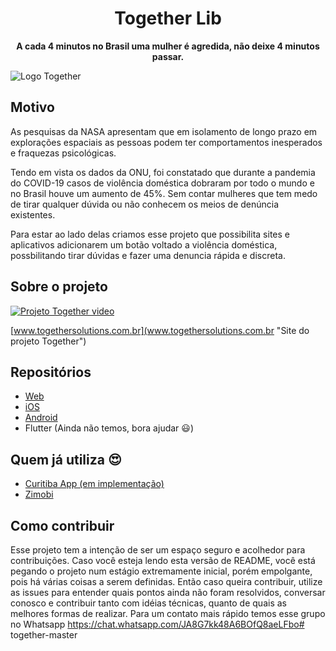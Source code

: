 
<h1 align="center">Together Lib</h1>
<p align="center">
  <strong>A cada 4 minutos no Brasil uma mulher é agredida, não deixe 4 minutos passar.</strong>
</p>

![Logo Together](https://raw.githubusercontent.com/together-project/together/master/assets/repo-logo.jpg)

## Motivo

As pesquisas da NASA apresentam que em isolamento de longo prazo em explorações espaciais as pessoas podem ter comportamentos inesperados e fraquezas psicológicas.

Tendo em vista os dados da ONU, foi constatado que durante a pandemia do COVID-19 casos de violência doméstica dobraram por todo o mundo e no Brasil houve um aumento de 45%.
Sem contar mulheres que tem medo de tirar qualquer dúvida ou não conhecem os meios de denúncia existentes.

Para estar ao lado delas criamos esse projeto que possibilita sites e aplicativos adicionarem um botão voltado a violência doméstica, possbilitando tirar dúvidas e fazer uma denuncia rápida e discreta.

## Sobre o projeto

[![Projeto Together video](https://raw.githubusercontent.com/together-project/together/master/assets/repo-youtube.jpg)](https://youtu.be/KCxkdNeEfVk)

[www.togethersolutions.com.br](www.togethersolutions.com.br "Site do projeto Together")

## Repositórios

  - [Web](https://github.com/together-project/together-button-web "Web")
  - [iOS](https://github.com/together-project/together-button "iOS")
  - [Android](https://github.com/together-project/together-button-android "Android")
  - Flutter (Ainda não temos, bora ajudar 😃)
  
## Quem já utiliza 😍

 - [Curitiba App (em implementação)](https://play.google.com/store/apps/details?id=br.org.curitiba.ici.appcuritiba&hl=pt_BR "Curitiba App (em implementação)")
 - [Zimobi](https://www.zimobi.com.br/ "Zimobi")
  
## Como contribuir

Esse projeto tem a intenção de ser um espaço seguro e acolhedor para contribuições.
Caso você esteja lendo esta versão de README, você está pegando o projeto num estágio extremamente inicial, porém empolgante, pois há várias coisas a serem definidas. Então caso queira contribuir, utilize as issues para entender quais pontos ainda não foram resolvidos, conversar conosco e contribuir tanto com idéias técnicas, quanto de quais as melhores formas de realizar.
Para um contato mais rápido temos esse grupo no Whatsapp https://chat.whatsapp.com/JA8G7kk48A6BOfQ8aeLFbo# together-master
